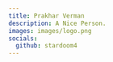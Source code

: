 ```yaml
---
title: Prakhar Verman
description: A Nice Person.
images: images/logo.png
socials:
  github: stardoom4
---
```


